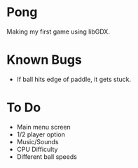 # Pong
Making my first game using libGDX.

# Known Bugs
* If ball hits edge of paddle, it gets stuck.

# To Do
* Main menu screen
* 1/2 player option
* Music/Sounds
* CPU Difficulty
* Different ball speeds
